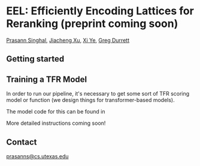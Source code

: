 # EEL: Efficiently Encoding Lattices for Reranking (preprint coming soon)
[Prasann Singhal](https://prasanns.github.io/), [Jiacheng Xu](https://jiacheng-xu.github.io/), [Xi Ye](https://www.cs.utexas.edu/~xiye/), [Greg Durrett](https://www.cs.utexas.edu/~gdurrett/)


## Getting started

## Training a TFR Model

In order to run our pipeline, it's necessary to get some sort of TFR scoring model or function (we design things for transformer-based models). 

The model code for this can be found in

More detailed instructions coming soon!



## Contact

prasanns@cs.utexas.edu 